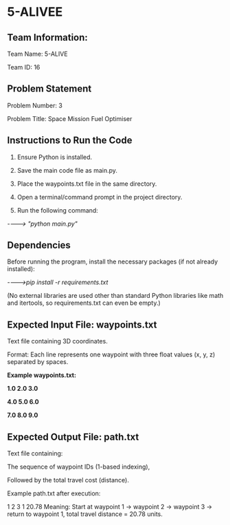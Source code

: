 # 5-ALIVEE
Team Information:
-
Team Name: 5-ALIVE

Team ID: 16

Problem Statement
-
Problem Number: 3

Problem Title: Space Mission Fuel Optimiser

Instructions to Run the Code
-
1) Ensure Python is installed.

2) Save the main code file as main.py.

3) Place the waypoints.txt file in the same directory.

4) Open a terminal/command prompt in the project directory.

5) Run the following command:

  *----> "python main.py"*

Dependencies
-
Before running the program, install the necessary packages (if not already installed):

*---->pip install -r requirements.txt*

(No external libraries are used other than standard Python libraries like math and itertools, so requirements.txt can even be empty.)

Expected Input File: waypoints.txt
-
Text file containing 3D coordinates.

Format: Each line represents one waypoint with three float values (x, y, z) separated by spaces.

**Example waypoints.txt:**

**1.0 2.0 3.0**

**4.0 5.0 6.0**

**7.0 8.0 9.0**

Expected Output File: path.txt
-
Text file containing:

  The sequence of waypoint IDs (1-based indexing),

  Followed by the total travel cost (distance).

Example path.txt after execution:

1 2 3 1 20.78
Meaning: Start at waypoint 1 → waypoint 2 → waypoint 3 → return to waypoint 1, total travel distance = 20.78 units.
